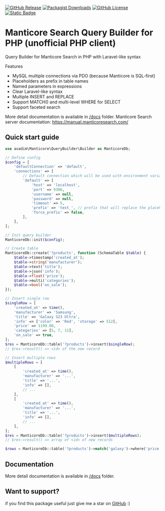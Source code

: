 [![GitHub Release](https://img.shields.io/github/v/release/aVadim483/manticore-query-builder-php)](https://packagist.org/packages/avadim/manticore-query-builder-php)
[![Packagist Downloads](https://img.shields.io/packagist/dt/avadim/manticore-query-builder-php?color=%23aa00aa)](https://packagist.org/packages/avadim/manticore-query-builder-php)
[![GitHub License](https://img.shields.io/github/license/aVadim483/manticore-query-builder-php)](https://packagist.org/packages/avadim/manticore-query-builder-php)
[![Static Badge](https://img.shields.io/badge/php-%3E%3D7.4-005fc7)](https://packagist.org/packages/avadim/manticore-query-builder-php)

# Manticore Search Query Builder for PHP (unofficial PHP client)

Query Builder for Manticore Search in PHP with Laravel-like syntax

Features
* MySQL multiple connections via PDO (because Manticore is SQL-first)
* Placeholders as prefix in table names
* Named parameters in expressions
* Clear Laravel-like syntax
* Multiple INSERT and REPLACE
* Support MATCH() and multi-level WHERE for SELECT
* Support faceted search

More detail documentation is available in [/docs](/docs/README.md) folder.
Manticore Search server documentation: https://manual.manticoresearch.com/

## Quick start guide

```php
use avadim\Manticore\QueryBuilder\Builder as ManticoreDb;

// Define config
$config = [
    'defaultConnection' => 'default',
    'connections' => [
        // Default connection which will be used with environment variables
        'default' => [
            'host' => 'localhost',
            'port' => 9306,
            'username' => null,
            'password' => null,
            'timeout' => 5,
            'prefix' => 'test_', // prefix that will replace the placeholder "?<table_name>"
            'force_prefix' => false,
        ],
    ],
];

// Init query builder
ManticoreDb::init($config);

// Create table
ManticoreDb::create('?products', function (SchemaTable $table) {
    $table->timestamp('created_at');
    $table->string('manufacturer'); 
    $table->text('title'); 
    $table->json('info'); 
    $table->float('price'); 
    $table->multi('categories'); 
    $table->bool('on_sale'); 
});

// Insert single row
$singleRow = [
    'created_at' => time(),
    'manufacturer' => 'Samsung',
    'title' => 'Galaxy S23 Ultra',
    'info' => ['color' => 'Red', 'storage' => 512],
    'price' => 1199.00,
    'categories' => [5, 7, 11],
    'on_sale' => true,
];
$res = ManticoreDb::table('?products')->insert($singleRow);
// $res->result() => <id> of the new record

// Insert multiple rows
$multipleRows = [
    [
        'created_at' => time(),
        'manufacturer' => '...',
        'title' => '...',
        'info' => [],
        // ...
    ],
    [
        'created_at' => time(),
        'manufacturer' => '...',
        'title' => '...',
        'info' => [],
        // ...
    ],
];
$res = ManticoreDb::table('?products')->insert($multipleRows);
// $res->result() => array of <id> of new records

$rows = ManticoreDb::table('?products')->match('galaxy')->where('price', '>', 1100)->get();
```

## Documentation

More detail documentation is available in [/docs](/docs/README.md) folder.

## Want to support?

if you find this package useful  just give me a star on [GitHub](https://github.com/aVadim483/manticore-query-builder-php) :)